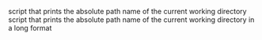script that prints the absolute path name of the current working directory
script that prints the absolute path name of the current working directory in a long format
